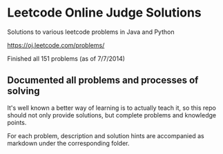 Leetcode Online Judge Solutions
============

Solutions to various leetcode problems in Java and Python

https://oj.leetcode.com/problems/

Finished all 151 problems (as of 7/7/2014)

Documented all problems and processes of solving
--------

It's well known a better way of learning is to actually teach it, so this repo should not only provide solutions, but complete problems and knowledge points. 

For each problem, description and solution hints are accompanied as markdown under the corresponding folder.

